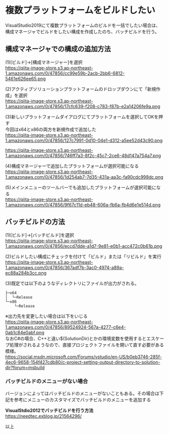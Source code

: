 # 複数プラットフォームをビルドしたい  
VisualStudio2019にて複数プラットフォームのビルドを一括でしたい場合は、構成マネージャでビルドをしたい構成を作成したのち、バッチビルドを行う。  
  
## 構成マネージャでの構成の追加方法  
(1)[ビルド]→[構成マネージャー]を選択  
https://qiita-image-store.s3.ap-northeast-1.amazonaws.com/0/47856/cc99e59b-2acb-2bb6-6812-5461e626ee65.png  
  
(2)アクティブソリューションプラットフォームのドロップダウンにて「新規作成」を選択  
https://qiita-image-store.s3.ap-northeast-1.amazonaws.com/0/47856/17cfc639-f208-c783-f87b-e2a14206fe9a.png  
  
(3)新しいプラットフォームダイアログにてプラットフォームを選択してOKを押す  
今回はx64とx86の両方を新規作成で追加した  
https://qiita-image-store.s3.ap-northeast-1.amazonaws.com/0/47856/127c7991-0d10-04e1-d312-a5ee52d43c90.png  
  
https://qiita-image-store.s3.ap-northeast-1.amazonaws.com/0/47856/746ff7a3-8f2c-45c7-2ce6-48d147a754a7.png  
  
(4)構成マネージャーで追加したプラットフォームが選択可能になる  
https://qiita-image-store.s3.ap-northeast-1.amazonaws.com/0/47856/1d254ab7-7d35-431a-aa3c-fa90cdc998dc.png  
  
(5)メインメニューのツールバーでも追加したプラットフォームが選択可能になる  
https://qiita-image-store.s3.ap-northeast-1.amazonaws.com/0/47856/9f67c11d-eb48-606a-fb6a-fb4d6e1e514d.png  
  
## バッチビルドの方法  
(1)[ビルド]→[バッチビルド]を選択  
https://qiita-image-store.s3.ap-northeast-1.amazonaws.com/0/47856/eccd7dde-a1d7-9e81-e0b1-acc472c0b61b.png  
  
(2)ビルドしたい構成にチェックを付けて「ビルド」または「リビルド」を実行  
https://qiita-image-store.s3.ap-northeast-1.amazonaws.com/0/47856/367adf7b-3ac0-4974-a89a-ec88a284b3cc.png  
  
(3)既定では以下のようなディレクトリにファイルが出力がされる。  
  
```
├─x64
│  └─Release
└─x86
    └─Release
```  
  
※出力先を変更したい場合は以下をいじる  
https://qiita-image-store.s3.ap-northeast-1.amazonaws.com/0/47856/89524924-567a-4277-c6e4-0ab1c84e0abf.png  
なおC#の場合、C++と違い$(SolutionDir)とかの環境変数を使用するとエスケープ処理がされるようなので、直接プロジェクトファイルを開いて直す必要がある模様。  
https://social.msdn.microsoft.com/Forums/vstudio/en-US/b0eb3746-285f-4ec6-9658-154f427cdb80/c-project-setting-output-directory-to-solution-dir?forum=msbuild  
  
### バッチビルドのメニューがない場合  
バージョンによってはバッチビルドのメニューがないこともある。その場合は下記を参考にメニューのカスタマイズでバッチビルドのメニューを追加する  
  
**VisualStdio2012でバッチビルドを行う方法**  
https://needtec.exblog.jp/21564296/  
  
以上  

